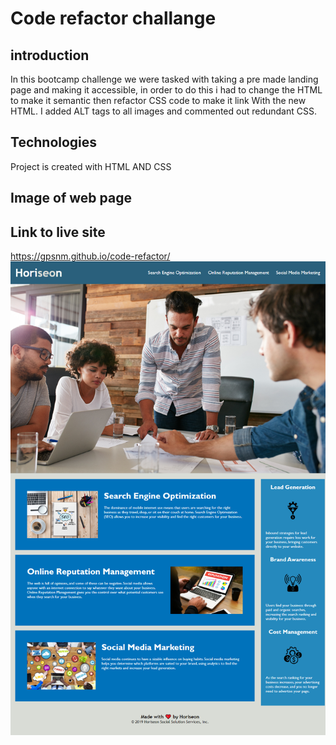# Code refactor challange 

## introduction
 In this bootcamp challenge we were tasked with taking a pre made landing page and making it accessible, 
 in order to do this i had to change the HTML to make it semantic then refactor CSS code to make it link 
 With the new HTML. I added ALT tags to all images and commented out redundant CSS.

## Technologies
Project is created with HTML AND CSS

## Image of web page


## Link to live site
https://gpsnm.github.io/code-refactor/
<img src="./assets/images/Read me Screen shot.png" alt="">
